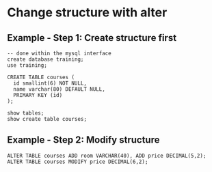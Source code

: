 # Change structure with alter 

## Example - Step 1: Create structure first 

```
-- done within the mysql interface 
create database training;
use training;

CREATE TABLE courses (
  id smallint(6) NOT NULL,
  name varchar(80) DEFAULT NULL,
  PRIMARY KEY (id)
);

show tables;
show create table courses;
```

## Example - Step 2: Modify structure 

```
ALTER TABLE courses ADD room VARCHAR(40), ADD price DECIMAL(5,2);
ALTER TABLE courses MODIFY price DECIMAL(6,2);
```
